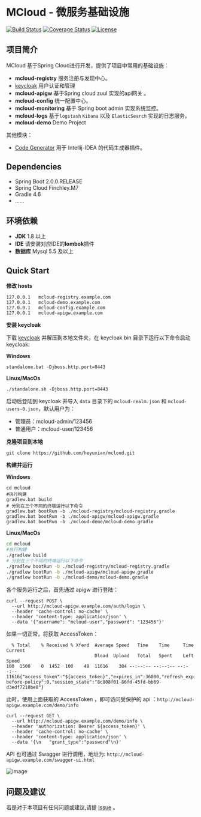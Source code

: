 # MCloud - 微服务基础设施
[![Build Status](https://www.travis-ci.org/heyuxian/mcloud.svg?branch=master)](https://www.travis-ci.org/heyuxian/mcloud)
[![Coverage Status](https://coveralls.io/repos/github/heyuxian/mcloud/badge.svg?branch=master)](https://coveralls.io/github/heyuxian/mcloud?branch=master)
[![License](https://img.shields.io/badge/License-Apache%202.0-blue.svg)](https://opensource.org/licenses/Apache-2.0)

## 项目简介

MCloud 基于Spring Cloud进行开发，提供了项目中常用的基础设施：

- **mcloud-registry** 服务注册与发现中心。
- [keycloak](http://www.keycloak.org/) 用户认证和管理
- **mcloud-apigw** 基于Spring cloud zuul 实现的api网关 。
- **mcloud-config** 统一配置中心。
- **mcloud-monitoring** 基于 Spring boot admin 实现系统监控。
- **mcloud-logs** 基于`logstash`  `Kibana` 以及 `ElasticSearch` 实现的日志服务。
- **mcloud-demo** Demo Project

其他模块：
- [Code Generator](https://github.com/heyuxian/code-generator) 用于 Intellij-IDEA 的代码生成器插件。


## Dependencies

- Spring Boot 2.0.0.RELEASE
- Spring Cloud Finchley.M7
- Gradle 4.6
- ......


## 环境依赖

- **JDK** 1.8 以上
- **IDE** 请安装对应IDE的**lombok**插件
- **数据库** Mysql 5.5 及以上


## Quick Start

**修改 hosts**
```
127.0.0.1	mcloud-registry.example.com
127.0.0.1	mcloud-demo.example.com
127.0.0.1	mcloud-config.example.com
127.0.0.1	mcloud-apigw.example.com
```

**安装 keycloak**

下载 [keycloak](https://www.keycloak.org/archive/downloads-3.4.3.html) 并解压到本地文件夹，在 keycloak bin 目录下运行以下命令启动 keycloak:

 **Windows**
```
standalone.bat -Djboss.http.port=8443
```
**Linux/MacOs**
```
./standalone.sh -Djboss.http.port=8443
```

启动后登陆到 keycloak 并导入 `data` 目录下的 `mcloud-realm.json` 和 `mcloud-users-0.json`，默认用户为：

- 管理员：mcloud-admin/123456
- 普通用户：mcloud-user/123456

**克隆项目到本地**

```
git clone https://github.com/heyuxian/mcloud.git
```

**构建并运行**

**Windows**

```shell
cd mcloud
#执行构建
gradlew.bat build
# 分别在三个不同的终端运行以下命令
gradlew.bat bootRun -b ./mcloud-registry/mcloud-registry.gradle
gradlew.bat bootRun -b ./mcloud-apigw/mcloud-apigw.gradle
gradlew.bat bootRun -b ./mcloud-demo/mcloud-demo.gradle
```

**Linux/MacOs**

```sh
cd mcloud
#执行构建
./gradlew build
# 分别在三个不同的终端运行以下命令
./gradlew bootRun -b ./mcloud-registry/mcloud-registry.gradle
./gradlew bootRun -b ./mcloud-apigw/mcloud-apigw.gradle
./gradlew bootRun -b ./mcloud-demo/mcloud-demo.gradle
```

各个服务运行之后，首先通过 apigw 进行登陆：

```shell
curl --request POST \
  --url http://mcloud-apigw.example.com/auth/login \
  --header 'cache-control: no-cache' \
  --header 'content-type: application/json' \
  --data '{"username": "mcloud-user","password": "123456"}'
```

如果一切正常，将获取 AccessToken：

```shell
  % Total    % Received % Xferd  Average Speed   Time    Time     Time  Current
                                 Dload  Upload   Total   Spent    Left  Speed
100  1500    0  1452  100    48  11616    384 --:--:-- --:--:-- --:--:-- 11616{"access_token":"${access_token}","expires_in":36000,"refresh_expires_in":1800,"token_type":"bearer","id_token":null,"not-before-policy":0,"session_state":"8c808f01-86fd-45fd-bb69-d3edf7218be8"}
```

此时，使用上面获取的 AccessToken ，即可访问受保护的 api ：`http://mcloud-apigw.example.com/demo/info`

```shell
curl --request GET \
  --url http://mcloud-apigw.example.com/demo/info \
  --header 'authorization: Bearer ${access_token}' \
  --header 'cache-control: no-cache' \
  --header 'content-type: application/json' \
  --data '{\n	"grant_type":"password"\n}'
```

API 也可通过 Swagger 进行调用，地址为: `http://mcloud-apigw.example.com/swagger-ui.html`

![image](https://user-images.githubusercontent.com/30259465/39365862-f2d5f954-4a64-11e8-8acd-7eff6dd7847b.png)



## 问题及建议

若是对于本项目有任何问题或建议,请提 [Issue](https://github.com/heyuxian/mcloud/issues/new) 。
